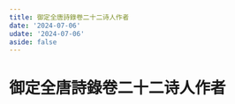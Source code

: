 ```yaml
---
title: 御定全唐詩錄卷二十二诗人作者
date: '2024-07-06'
udate: '2024-07-06'
aside: false
---
```

# 御定全唐詩錄卷二十二诗人作者

<AuthorPage :authorMap="authorMap" :chapternum="22" />

<script setup>
const chapter = '卷二十二';
import authorMap from '/data/qtsl/卷二十二/author.json'
</script>
